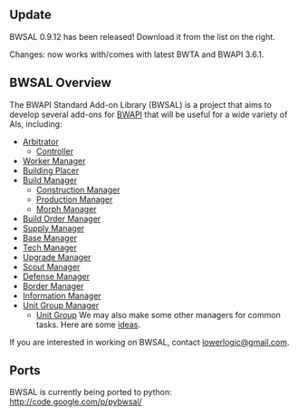 ## Update ##

BWSAL 0.9.12 has been released! Download it from the list on the right.

Changes: now works with/comes with latest BWTA and BWAPI 3.6.1.

## BWSAL Overview ##
The BWAPI Standard Add-on Library (BWSAL) is a project that aims to develop several add-ons for [BWAPI](http://code.google.com/p/bwapi/) that will be useful for a wide variety of AIs, including:

  * [Arbitrator](Arbitrator.md)
    * [Controller](Controller.md)
  * [Worker Manager](WorkerManager.md)
  * [Building Placer](BuildingPlacer.md)
  * [Build Manager](BuildManager.md)
    * [Construction Manager](ConstructionManager.md)
    * [Production Manager](ProductionManager.md)
    * [Morph Manager](MorphManager.md)
  * [Build Order Manager](BuildOrderManager.md)
  * [Supply Manager](SupplyManager.md)
  * [Base Manager](BaseManager.md)
  * [Tech Manager](TechManager.md)
  * [Upgrade Manager](UpgradeManager.md)
  * [Scout Manager](ScoutManager.md)
  * [Defense Manager](DefenseManager.md)
  * [Border Manager](BorderManager.md)
  * [Information Manager](InformationManager.md)
  * [Unit Group Manager](UnitGroupManager.md)
    * [Unit Group](UnitGroup.md)
We may also make some other managers for common tasks. Here are some [ideas](Ideas.md).

If you are interested in working on BWSAL, contact lowerlogic@gmail.com.

## Ports ##

BWSAL is currently being ported to python: http://code.google.com/p/pybwsal/